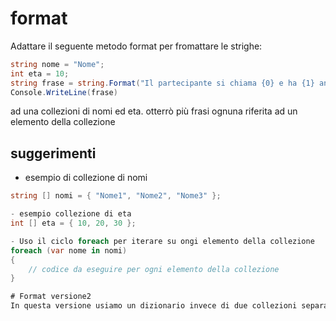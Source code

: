 # format
Adattare il seguente metodo format per fromattare le strighe:
```csharp
string nome = "Nome";
int eta = 10;
string frase = string.Format("Il partecipante si chiama {0} e ha {1} anni.", nome, eta);
Console.WriteLine(frase)
```
ad una collezioni di nomi ed eta.
otterrò più frasi ognuna riferita ad un elemento della collezione

## suggerimenti
- esempio di collezione di nomi
```csharp
string [] nomi = { "Nome1", "Nome2", "Nome3" };

- esempio collezione di eta
int [] eta = { 10, 20, 30 };

- Uso il ciclo foreach per iterare su ongi elemento della collezione
foreach (var nome in nomi)
{
    // codice da eseguire per ogni elemento della collezione
}

# Format versione2
In questa versione usiamo un dizionario invece di due collezioni separate